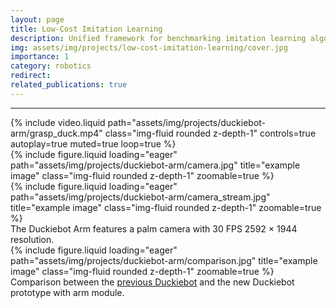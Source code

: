 ```yaml
---
layout: page
title: Low-Cost Imitation Learning
description: Unified framework for benchmarking imitation learning algorithms.
img: assets/img/projects/low-cost-imitation-learning/cover.jpg
importance: 1
category: robotics
redirect:
related_publications: true
---
```

<hr>
<div class="row">
    <div class="col">
        {% include video.liquid path="assets/img/projects/duckiebot-arm/grasp_duck.mp4" class="img-fluid rounded z-depth-1" controls=true autoplay=true muted=true loop=true %}
    </div>
</div>

<div class="row">
    <div class="col">
        {% include figure.liquid loading="eager" path="assets/img/projects/duckiebot-arm/camera.jpg" title="example image" class="img-fluid rounded z-depth-1" zoomable=true %}
    </div>
    <div class="col">
        {% include figure.liquid loading="eager" path="assets/img/projects/duckiebot-arm/camera_stream.jpg" title="example image" class="img-fluid rounded z-depth-1" zoomable=true %}
    </div>
</div>
<div class="caption">
    The Duckiebot Arm features a palm camera with 30 FPS 2592 × 1944 resolution.
</div>

<div class="row">
    <div class="col">
        {% include figure.liquid loading="eager" path="assets/img/projects/duckiebot-arm/comparison.jpg" title="example image" class="img-fluid rounded z-depth-1" zoomable=true %}
    </div>
</div>
<div class="caption">
    Comparison between the <a href="https://get.duckietown.com/products/duckiebot-db21">previous Duckiebot</a> and the new Duckiebot prototype with arm module.
</div>

